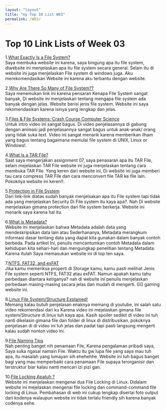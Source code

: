 ```yaml
---
layout: "layout"
title: "my Top 10 List W03"
permalink: /W03/
---
```


# Top 10 Link Lists of Week 03

   1.[What Exactly Is a File System?](https://www.lifewire.com/what-is-a-file-system-2625880)<br>
      Saya membuka website ini karena, saya bingung apa itu file system, diwebsite ini menjelaskan apa itu file system secara general.
      Selain itu di website ini juga menjelaskan File system di windows juga. Aku merekomendasikan Website ini karena aku terbantu dengan website.

   2.[Why Are There So Many of  File System??](https://www.howtogeek.com/196051/htg-explains-what-is-a-file-system-and-why-are-there-so-many-of-them/)<br>
      Saya menemukan link ini karena pensaran Kenapa File System sangat banyak, Di website ini menjelaskan tentang mengapa file system ada banyak dengan jelas.
      Website berisi jenis file system. Website ini saya rekomendasikan karena isinya yang lengkap dan jelas.

   3.[Files & File Systems: Crash Course Computer Science](https://www.youtube.com/watch?v=KN8YgJnShPM)<br>
      Untuk intro video ini sangat bagus. Di video penjelasannya di gabung dengan animasi jadi penjelasannya sangat bagus untuk anak-anak/ orang yang
      tidak suka text. Video ini sangat menarik karena memberikan ilham yang bagus tentang bagaimana memulai file system di UNIX, Linux or Windows!.

   4.[What Is a TAR File?](https://www.lifewire.com/tar-file-2622386)<br>
      Saat saya mengerjakan assignment 07, saya penasaran apa itu TAR File, selain mejelaskan TAR File website ini juga menjelaskan tentang cara membuka TAR FIle.
      Yang keren dari website ini, Di website ini juga memberi tau cara compress TAR File dan cara menconvert file TAR ke file lain. Pokoknya website ini keren!!.

   5.[Protection in File System](https://www.geeksforgeeks.org/protection-in-file-system/)<br>
      Dari link-link diatas sudah banyak menjelsakan apa itu File system tapi tidak ada yang menjelaskan Security Di File system itu kaya apa?. Nah
      Di website menjelaskan gimana protection dari file system berkerja. Website ini menarik saya karena hal itu.

   6.[What is Metadata?](https://blog.storagecraft.com/metadata-great-privacy-debate/)<br>
      Website ini menjelaskan bahwa Metadata adalah data yang mendeskripsikan data lain atau Sederhananya, Metadata merangkum informasi dasar tentang data yang dapat 
      kita gunakan dalam banyak contoh berbeda. Pada artikel Ini, penulis mencantumkan contoh Metadata dalam kehidupan kita sehari-hari dan mengungkap penelitian tentang Metadata.
      Karena itulah Saya memasukan website ini di top ten saya.

   7.[NTFS, FAT32, and exFAT](https://www.geeksforgeeks.org/difference-fat32-exfat-ntfs-file-system/)<br>
      Jika kamu memeriksa properti di Storage kamu, kamu pasti  melihat Jenis File system seperti NTFS, FAT32 atau exFAT. Namun apakah kamu tahu perbedaan diantara ketiganya?
      nah di website ini penulis menjelaskan perbedaan masing-masing secara jelas dan mudah di mengerti. GG gaming website ini.

   8.[Linux File System/Structure Explained! ](https://www.youtube.com/watch?v=HbgzrKJvDRw)<br>
      Memang kalau butuh penjelasan enaknya memang di youtube, ini salah satu video rekomendasi dari ku Karena video ini mejelaskan gimana file system/Structure di linux tuh kaya apa.
      Kasih spoiler sedikit di video ini tuh nanti dikelasin gimana file dan folder di linux di distribusikan. pokoknya penjelasan di di video ini tuh jelas dan padat tapi pasti langsung
      mengerti kalau sudah nonton video ini.


   9.[File Naming Tips](https://huridocs.org/resource-library/organising-a-collection-of-human-rights-information/file-naming-conventions/)<br>
      Nah penting banget nih penamaan File, Karena pengalaman pribadi saya, Saya suka ngasal namain File. Waktu itu gw lupa file yang saya mau tuh apa, itu masalah yang lumayan sih ehehehhe.
      Website ini tuh bagus banget bagi yang mau memperbaiki cara penamaan File supaya terorganisir dan terstruktur biar kalau nanti mencari izi pizi gan.

   10.[File Locking Apatuh ?](https://www.baeldung.com/linux/file-locking)<br>
Website ini menjelaskan mengenai dua File Locking di Linux. Didalam website ini mejelaskan  mengenai file locking dan  command-command file locking di Linux. Pembahasan di web ini cukup 
       lengkap disertai foto output dari kodenya walaupun website ini tidak terlalu friendly sih karena banyak codenya eehe. 
